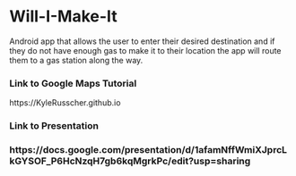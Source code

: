 # Will-I-Make-It
Android app that allows the user to enter their desired destination and if they do not have enough gas to make it to their location the app will route them to a gas station along the way. 

<h3>Link to Google Maps Tutorial</h3>
https://KyleRusscher.github.io

<h3>Link to Presentation<h3>
https://docs.google.com/presentation/d/1afamNffWmiXJprcLkGYSOF_P6HcNzqH7gb6kqMgrkPc/edit?usp=sharing
